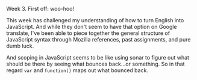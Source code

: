 Week 3. First off: woo-hoo!

This week has challenged my understanding of how to turn English into JavaScript. And while they don't seem to have that option on Google translate, I've been able to piece together the general structure of JavaScript syntax through Mozilla references, past assignments, and pure dumb luck. 

And scoping in JavaScript seems to be like using sonar to figure out what should be there by seeing what bounces back...or something. So in that regard `var` and `function()` maps out what bounced back. 
